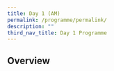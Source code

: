 ```yaml
---
title: Day 1 (AM)
permalink: /programme/permalink/
description: ""
third_nav_title: Day 1 Programme
---
```

## Overview
